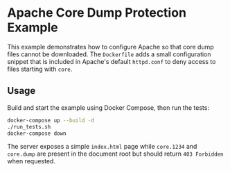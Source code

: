 # Apache Core Dump Protection Example

This example demonstrates how to configure Apache so that core dump files cannot be downloaded. The `Dockerfile` adds a small configuration snippet that is included in Apache's default `httpd.conf` to deny access to files starting with `core`.

## Usage

Build and start the example using Docker Compose, then run the tests:

```bash
docker-compose up --build -d
./run_tests.sh
docker-compose down
```

The server exposes a simple `index.html` page while `core.1234` and `core.dump` are present in the document root but should return `403 Forbidden` when requested.
